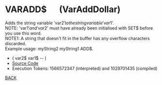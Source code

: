 # VARADD$ &emsp; (VarAddDollar)
Adds the string variable 'var2$' to the string variable 'var1$'.<br/>NOTE: 'var1$' and 'var2$' must have already been initialised with SET$ before you use this word.<br/>NOTE1: A string that doesn't fit in the buffer has any overflow characters discarded.<br/>Example usage: myString2 myString1 ADD$.
* ( var2$ var1$ -- )
* [Source Code](../words/shando/VarAddDollar.cs)
* Execution Tokens: 1566572347 (interpreted) and 1029701435 (compiled)


[BACK](builtins.md#VarAddDollar)
